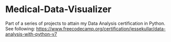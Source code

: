 # Medical-Data-Visualizer
Part of a series of projects to attain my Data Analysis certification in Python. See following: https://www.freecodecamp.org/certification/jessekullar/data-analysis-with-python-v7
